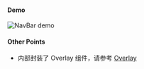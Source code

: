 #### Demo

![NavBar demo](https://github.com/wangkexinW/rnx-ui/blob/doc/HeaderedSheet/HeaderedSheet.gif?raw=true)

#### Other Points

- 内部封装了 Overlay 组件，请参考 [Overlay](https://github.com/dragonwong/rnx-ui/tree/master/Overlay)
